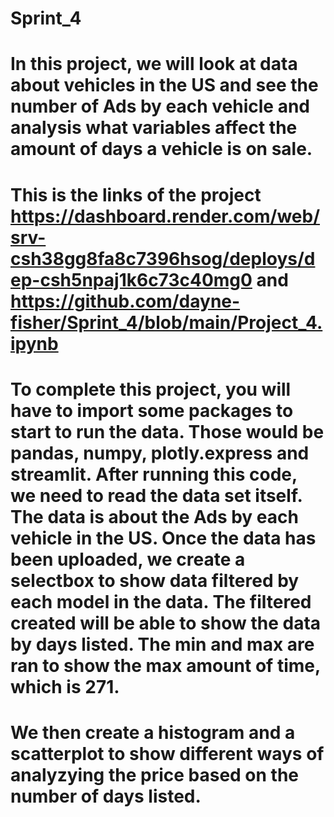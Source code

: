 # Sprint_4
# In this project, we will look at data about vehicles in the US and see the number of Ads by each vehicle and analysis what variables affect the amount of days a vehicle is on sale.
# 
# This is the links of the project https://dashboard.render.com/web/srv-csh38gg8fa8c7396hsog/deploys/dep-csh5npaj1k6c73c40mg0 and https://github.com/dayne-fisher/Sprint_4/blob/main/Project_4.ipynb


# To complete this project, you will have to import some packages to start to run the data. Those would be pandas, numpy, plotly.express and streamlit. After running this code, we need to read the data set itself. The data is about the Ads by each vehicle in the US. Once the data has been uploaded, we create a selectbox to show data filtered by each model in the data. The filtered created will be able to show the data by days listed. The min and max are ran to show the max amount of time, which is 271. 
# We then create a histogram and a scatterplot to show different ways of analyzying the price based on the number of days listed.
